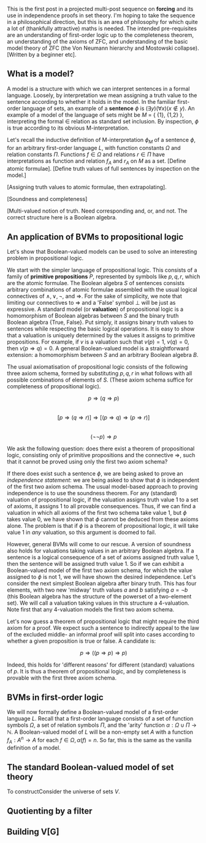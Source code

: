 <script type="text/x-mathjax-config"> MathJax.Hub.Config({ tex2jax: { inlineMath: [['$','$'], ['\\(','\\)']], processEscapes: true } }); </script> <script src="https://cdnjs.cloudflare.com/ajax/libs/mathjax/2.7.0/MathJax.js?config=TeX-AMS-MML_HTMLorMML" type="text/javascript"></script>

This is the first post in a projected multi-post sequence on **forcing** and its use in independence proofs in set theory. I'm hoping to take the sequence in a philosophical direction, but this is an area of philosophy for which quite a lot of (thankfully attractive) maths is needed. The intended pre-requisites are an understanding of first-order logic up to the completeness theorem, an understanding of the axioms of ZFC, and understanding of the basic model theory of ZFC (the Von Neumann hierarchy and Mostowski collapse). [Written by a beginner etc].

## What is a model?

A model is a structure with which we can interpret sentences in a formal language. Loosely, by interpretation we mean assigning a truth value to the sentence according to whether it holds in the model. In the familiar first-order language of sets, an example of a **sentence** $\phi$ is $(\exists y)(\forall x)(x \not \in y)$. An example of a model of the language of sets might be $M$ = \{ \{1\}, \{1,2\} \}, interpreting the formal $\in$ relation as standard set inclusion. By inspection, $\phi$ is true according to its obvious M-interpretation. 

Let's recall the inductive definition of M-interpretation $\phi_M$ of a sentence $\phi$, for an arbitrary first-order language $L$, with function constants $\Omega$ and relation constants $\Pi$. Functions $f \in \Omega$ and relations $r \in \Pi$ have interpretations as function and relation $f_A$ and $r_A$ on $M$ as a set. [Define atomic formulae]. [Define truth values of full sentences by inspection on the model.]

[Assigning truth values to atomic formulae, then extrapolating].

[Soundness and completeness]

[Multi-valued notion of truth. Need corresponding and, or, and not. The correct structure here is a Boolean algebra.

## An application of BVMs to propositional logic

Let's show that Boolean-valued models can be used to solve an interesting problem in propositional logic.

We start with the simpler language of propositional logic. This consists of a family of **primitive propositions** $P$, represented by symbols like $p,q,r$, which are the atomic formulae. The Boolean algebra $S$ of sentences consists arbitrary combinations of atomic formulae assembled with the usual logical connectives of $\land, \lor, \lnot$, and $\Rightarrow$. For the sake of simplicity, we note that limiting our connectives to $\Rightarrow$ and a 'False' symbol $\bot$ will be just as expressive. A standard model (or **valuation**) of propositional logic is a homomorphism of Boolean algebras between $S$ and the binary truth Boolean algebra \{True, False\}. Put simply, it assigns binary truth values to sentences while respecting the basic logical operations. It is easy to show that a valuation is uniquely determined by the values it assigns to primitive propositions. For example, if $v$ is a valuation such that $v(p) = 1$, $v(q) = 0$, then $v(p \Rightarrow q) = 0$. A general Boolean-valued model is a straightforward extension: a homomorphism between $S$ and an arbitrary Boolean algebra $B$.

The usual axiomatisation of propositional logic consists of the following three axiom schema, formed by substituting $p,q,r$ in what follows with all possible combinations of elements of $S$. (These axiom schema suffice for completeness of propositional logic).

$$ p \Rightarrow (q \Rightarrow p) $$  
$$ [ p \Rightarrow (q \Rightarrow r)] \Rightarrow [(p \Rightarrow q) \Rightarrow (p \Rightarrow r)] $$  
$$ (\lnot \lnot p) \Rightarrow p $$

We ask the following question: does there exist a theorem of propositional logic, consisting only of primitive propositions and the connective $\Rightarrow$, such that it cannot be proved using only the first two axiom schema?

If there does exist such a sentence $\phi$, we are being asked to prove an *independence statement*: we are being asked to show that $\phi$ is independent of the first two axiom schema. The usual model-based approach to proving independence is to use the soundness theorem. For any (standard) valuation of propositional logic, if the valuation assigns truth value 1 to a set of axioms, it assigns 1 to all provable consequences. Thus, if we can find a valuation in which all axioms of the first two schema take value 1, but $\phi$ takes value 0, we have shown that $\phi$ cannot be deduced from these axioms alone. The problem is that if $\phi$ is a theorem of propositional logic, it will take value 1 in *any* valuation, so this argument is doomed to fail.

However, general BVMs will come to our rescue. A version of soundness also holds for valuations taking values in an arbitrary Boolean algebra. If a sentence is a logical consequence of a set of axioms assigned truth value 1, then the sentence will be assigned truth value 1. So if we can exhibit a Boolean-valued model of the first two axiom schema, for which the value assigned to $\phi$ is not 1, we will have shown the desired independence. Let's consider the next simplest Boolean algebra after binary truth. This has four elements, with two new 'midway' truth values $a$ and $b$ satisfying $a = \lnot b$ (this Boolean algebra has the structure of the powerset of a two-element set). We will call a valuation taking values in this structure a 4-valuation. Note first that any 4-valuation models the first two axiom schema.

Let's now guess a theorem of propositional logic that might require the third axiom for a proof. We expect such a sentence to indirectly appeal to the law of the excluded middle- an informal proof will split into cases according to whether a given proposition is true or false. A candidate is:  

$$ p \Rightarrow ((p \Rightarrow p) \Rightarrow p)$$

Indeed, this holds for 'different reasons' for different (standard) valuations of $p$. It is thus a theorem of propositional logic, and by completeness is provable with the first three axiom schema. 

## BVMs in first-order logic

We will now formally define a Boolean-valued model of a first-order language $L$. Recall that a first-order language consists of a set of function symbols $\Omega$, a set of relation symbols $\Pi$, and the 'arity' function $\alpha: \Omega \cup \Pi \to \mathbb{N}$. A Boolean-valued model of $L$ will be a non-empty set $A$ with a function $f_A : A^n \to A$ for each $f \in \Omega, \alpha(f) = n$. So far, this is the same as the vanilla definition of a model. 

## The standard Boolean-valued model of set theory

To constructConsider the universe of sets $V$. 

## Quotienting by a filter

## Building V[G]